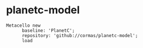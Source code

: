 # planetc-model

```st
Metacello new
      baseline: 'PlanetC';
      repository: 'github://cormas/planetc-model';
      load
```
